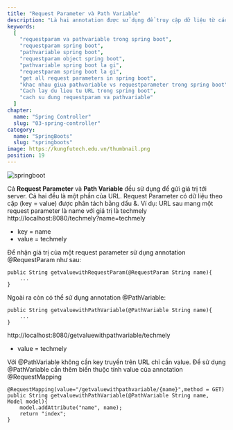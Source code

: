 ```yaml
---
title: "Request Parameter và Path Variable"
description: "Là hai annotation được sử dụng để truy cập dữ liệu từ các request. Chúng được sử dụng vào những mục đích trong những trường hợp khác nhau."
keywords:
  [
    "requestparam va pathvariable trong spring boot",
    "requestparam spring boot",
    "pathvariable spring boot",
    "requestparam object spring boot",
    "pathvariable spring boot la gi",
    "requestparam spring boot la gi",
    "get all request parameters in spring boot",
    "khac nhau giua pathvariable vs requestparameter trong spring boot",
    "Cach lay du lieu tu URL trong spring boot",
    "cach su dung requestparam va pathvariable"
  ]
chapter:
  name: "Spring Controller"
  slug: "03-spring-controller"
category:
  name: "SpringBoots"
  slug: "springboots"
image: https://kungfutech.edu.vn/thumbnail.png
position: 19
---
```

![springboot](https://1.bp.blogspot.com/-OCMnQs3ddyU/XgGHSerSuXI/AAAAAAAAATQ/TjN5MUE3MRoIyhrQ0qQ_unaqbchik_QHACEwYBhgL/s1600/Screen%2BShot%2B2019-12-24%2Bat%2B10.33.44%2BAM.png)

 Cả **Request Parameter** và **Path Variable** đều sử dụng để gửi giá trị tới server. Cả hai đều là một phần của URL. 
 Request Parameter có dữ liệu theo cặp (key = value) được phân tách bằng dấu &.
<content-example>Ví dụ: URL sau mang một request parameter là name với giá trị là techmely
http://localhost:8080/techmely?name=techmely
  - key = name
  - value = techmely
</content-example>

Để nhận giá trị của một request parameter sử dụng annotation @RequestParam như sau:
```
public String getvaluewithRequestParam(@RequestParam String name){
    ...
}
```
Ngoài ra còn có thể sử dụng annotation @PathVariable:
```
public String getvaluewithPathVariable(@PathVariable String name){
    ...
}
```
http://localhost:8080/getvaluewithpathvariable/techmely
- value = techmely

Với @PathVariable không cần key truyền trên URL chỉ cần value.
Để sử dụng @PathVariable cần thêm biến thuộc tính value của annotation @RequestMapping
```
@RequestMapping(value="/getvaluewithpathvariable/{name}",method = GET)
public String getvaluewithPathVariable(@PathVariable String name, Model model){
    model.addAttribute("name", name);
    return "index";
}
```